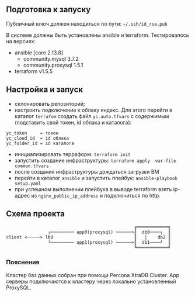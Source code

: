 ## Подготовка к запуску
Публичный ключ должен находиться по пути: ```~/.ssh/id_rsa.pub```

В системе должны быть установлены ansible и terraform. Тестировалось на версиях:
- ansible [core 2.13.8]
  - community.mysql 3.7.2
  - community.proxysql 1.5.1
- terraform v1.5.5
  
## Настройка и запуск
- склонировать репозиторий;
- настроить подключение к облаку яндекс. Для этого перейти в каталог ```terrafom``` создать файл ```yc.auto.tfvars``` с содержимым (подставить свой токен, id облака и каталога):
```
yc_token     = токен
yc_cloud_id  = id облака
yc_folder_id = id каталога
```
- инициализировать терраформ: ```terraform init```
- запустить создание инфраструктуры: ```terraform apply -var-file common.tfvars```
- после создания инфраструктуры дождаться загрузки ВМ
- перейти в каталог ```ansible``` и запустить плейбук: ```ansible-playbook setup.yaml```
- при успешном выполнении плейбука в выводе terraform взять ip-адрес из ```nginx_public_ip_address``` и подключиться по http.

## Схема проекта
```
                                                 ╔════════════╗
                ┌───────── app0(proxysql) ──────>║  db0────┐  ║
client <─────> lb0                               ║   │    db2 ║
                └───────── app1(proxysql) ──────>║  db1────┘  ║
                                                 ╚════════════╝
```
### Пояснения
Кластер баз данных собран при помощи Percona XtraDB Cluster. App серверы подключаются к кластеру через локально установленный ProxySQL.

